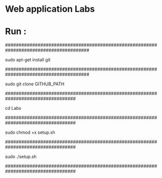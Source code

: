 # Web application Labs


# Run :

#######################################################################################

sudo apt-get install git

#######################################################################################

sudo git clone GITHUB_PATH

##################################################################################

cd Labs

##################################################################################

sudo chmod +x setup.sh

##################################################################################

sudo ./setup.sh

##################################################################################


